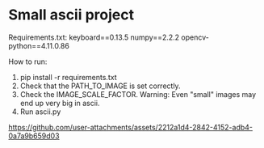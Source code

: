 # Small ascii project

Requirements.txt:
keyboard==0.13.5
numpy==2.2.2
opencv-python==4.11.0.86

How to run:
1. pip install -r requirements.txt
2. Check that the PATH_TO_IMAGE is set correctly. 
3. Check the IMAGE_SCALE_FACTOR. Warning: Even "small" images may end up very big in ascii.
4. Run ascii.py


https://github.com/user-attachments/assets/2212a1d4-2842-4152-adb4-0a7a9b659d03

